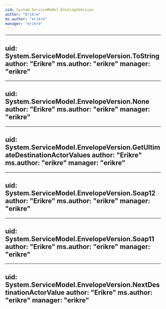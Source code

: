 ```yaml
---
uid: System.ServiceModel.EnvelopeVersion
author: "Erikre"
ms.author: "erikre"
manager: "erikre"
---
```


---
uid: System.ServiceModel.EnvelopeVersion.ToString
author: "Erikre"
ms.author: "erikre"
manager: "erikre"
---

---
uid: System.ServiceModel.EnvelopeVersion.None
author: "Erikre"
ms.author: "erikre"
manager: "erikre"
---

---
uid: System.ServiceModel.EnvelopeVersion.GetUltimateDestinationActorValues
author: "Erikre"
ms.author: "erikre"
manager: "erikre"
---

---
uid: System.ServiceModel.EnvelopeVersion.Soap12
author: "Erikre"
ms.author: "erikre"
manager: "erikre"
---

---
uid: System.ServiceModel.EnvelopeVersion.Soap11
author: "Erikre"
ms.author: "erikre"
manager: "erikre"
---

---
uid: System.ServiceModel.EnvelopeVersion.NextDestinationActorValue
author: "Erikre"
ms.author: "erikre"
manager: "erikre"
---
